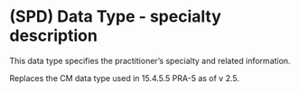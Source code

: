 # (SPD) Data Type - specialty description

This data type specifies the practitioner’s specialty and related information.

Replaces the CM data type used in 15.4.5.5 PRA-5 as of v 2.5.
